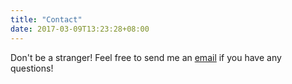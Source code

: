 ```yaml
---
title: "Contact"
date: 2017-03-09T13:23:28+08:00
---
```


Don't be a stranger! Feel free to send me an [email](mailto:doritolay@gmail.com) if you have any questions!